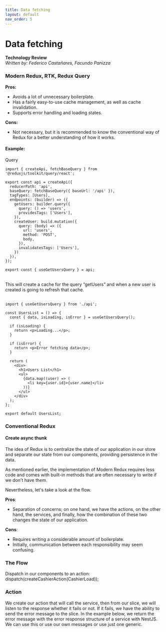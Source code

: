 ```yaml
---
title: Data fetching
layout: default
nav_order: 5
---
```


# Data fetching

**Technology Review**  
_Written by: Federico Castañares, Facundo Panizza_

### Modern Redux, RTK, Redux Query

**Pros:**

- Avoids a lot of unnecessary boilerplate.
- Has a fairly easy-to-use cache management, as well as cache invalidation.
- Supports error handling and loading states.

**Cons:**

- Not necessary, but it is recommended to know the conventional way of Redux for a better understanding of how it works.

#### Example:

Query

```
import { createApi, fetchBaseQuery } from '@reduxjs/toolkit/query/react';

export const api = createApi({
  reducerPath: 'api',
  baseQuery: fetchBaseQuery({ baseUrl: '/api' }),
  tagTypes: [Users],
  endpoints: (builder) => ({
    getUsers: builder.query({
      query: () => 'users',
      providesTags: ['Users'],
    }),
    createUser: build.mutation({
      query: (body) => ({
        url: 'users',
        method: 'POST',
        body,
      }),
      invalidatesTags: ['Users'],
    })
  }),
});

export const { useGetUsersQuery } = api;
```

<br />
This will create a cache for the query “getUsers” and when a new user is created is going to refresh that cache.
<br />
<br />

```
import { useGetUsersQuery } from './api';

const UsersList = () => {
  const { data, isLoading, isError } = useGetUsersQuery();

  if (isLoading) {
    return <p>Loading...</p>;
  }

  if (isError) {
    return <p>Error fetching data</p>;
  }

  return (
    <div>
      <h1>Users List</h1>
      <ul>
        {data.map((user) => (
          <li key={user.id}>{user.name}</li>
        ))}
      </ul>
    </div>
  );
};

export default UsersList;
```

### Conventional Redux

#### Create async thunk

The idea of Redux is to centralize the state of our application in our store and separate our state from our components, providing persistence in the data.

As mentioned earlier, the implementation of Modern Redux requires less code and comes with built-in methods that are often necessary to write if we don't have them.

Nevertheless, let's take a look at the flow.

**Pros**:

- Separation of concerns; on one hand, we have the actions, on the other hand, the services, and finally, how the combination of these two changes the state of our application.

**Cons**:

- Requires writing a considerable amount of boilerplate.
- Initially, communication between each responsibility may seem confusing.

### The Flow

Dispatch in our components to an action:
dispatch(createCashierAction(CashierLoad));

### Action

We create our action that will call the service, then from our slice, we will listen to the response whether it fails or not. If it fails, we have the ability to send the error message to the slice. In the example below, we return the error message with the error response structure of a service with NestJS. We can use this or use our own messages or use just one generic.
